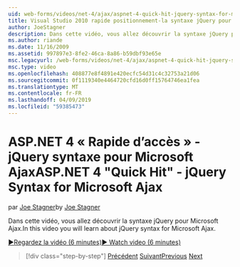 ```yaml
---
uid: web-forms/videos/net-4/ajax/aspnet-4-quick-hit-jquery-syntax-for-microsoft-ajax
title: Visual Studio 2010 rapide positionnement-la syntaxe jQuery pour Microsoft Ajax | Microsoft Docs
author: JoeStagner
description: Dans cette vidéo, vous allez découvrir la syntaxe jQuery pour Microsoft Ajax.
ms.author: riande
ms.date: 11/16/2009
ms.assetid: 997897e3-8fe2-46ca-8a86-b59dbf93e65e
msc.legacyurl: /web-forms/videos/net-4/ajax/aspnet-4-quick-hit-jquery-syntax-for-microsoft-ajax
msc.type: video
ms.openlocfilehash: 408877e8f4891e420ecfc54d31c4c32753a21d06
ms.sourcegitcommit: 0f1119340e4464720cfd16d0ff15764746ea1fea
ms.translationtype: MT
ms.contentlocale: fr-FR
ms.lasthandoff: 04/09/2019
ms.locfileid: "59385473"
---
```

# <a name="aspnet-4-quick-hit---jquery-syntax-for-microsoft-ajax"></a><span data-ttu-id="c7746-103">ASP.NET 4 « Rapide d’accès » - jQuery syntaxe pour Microsoft Ajax</span><span class="sxs-lookup"><span data-stu-id="c7746-103">ASP.NET 4 "Quick Hit" - jQuery Syntax for Microsoft Ajax</span></span>

<span data-ttu-id="c7746-104">par [Joe Stagner](https://github.com/JoeStagner)</span><span class="sxs-lookup"><span data-stu-id="c7746-104">by [Joe Stagner](https://github.com/JoeStagner)</span></span>

<span data-ttu-id="c7746-105">Dans cette vidéo, vous allez découvrir la syntaxe jQuery pour Microsoft Ajax.</span><span class="sxs-lookup"><span data-stu-id="c7746-105">In this video you will learn about jQuery syntax for Microsoft Ajax.</span></span> 

[<span data-ttu-id="c7746-106">&#9654;Regardez la vidéo (6 minutes)</span><span class="sxs-lookup"><span data-stu-id="c7746-106">&#9654; Watch video (6 minutes)</span></span>](https://channel9.msdn.com/Blogs/ASP-NET-Site-Videos/aspnet-4-quick-hit-jquery-syntax-for-microsoft-ajax)

> [!div class="step-by-step"]
> <span data-ttu-id="c7746-107">[Précédent](aspnet-4-quick-hit-the-scriptloader.md)
> [Suivant](aspnet-4-quick-hit-ajax-data-templates.md)</span><span class="sxs-lookup"><span data-stu-id="c7746-107">[Previous](aspnet-4-quick-hit-the-scriptloader.md)
[Next](aspnet-4-quick-hit-ajax-data-templates.md)</span></span>
